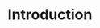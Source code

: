 ---
redirect: "/docs/introduction/what-is-apio.html"
title: "Introduction"
order: 1
alwaysActive: true
---
